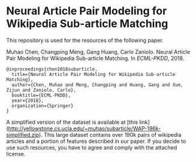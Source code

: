 # Neural Article Pair Modeling for Wikipedia Sub-article Matching

This repository is used for the resources of the following paper.

Muhao Chen, Changping Meng, Gang Huang, Carlo Zaniolo. Neural Article Pair Modeling for Wikipedia Sub-article Matching. In *ECML-PKDD*, 2018.

    @inproceedings{chen2018subarticle,
	  title={Neural Article Pair Modeling for Wikipedia Sub-article Matching},
	  author={Chen, Muhao and Meng, Changping and Huang, Gang and Xue, Zijun and Zaniolo, Carlo},
	  booktitle={ECML-PKDD},
	  year={2018},
	  organization={Springer}
	}

A simplified version of the dataset is available at [this link] (http://yellowstone.cs.ucla.edu/~muhao/subarticle/WAP-196k-simplified.zip). This large dataset contains over 190k pairs of wikipedia articles and a portion of features described in our paper. If you decide to use such resources, you have to agree and comply with the attached license.